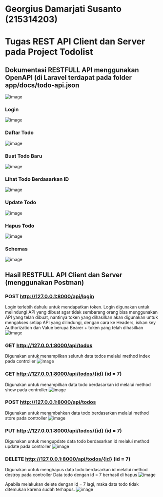 # Georgius Damarjati Susanto (215314203)
# Tugas REST API Client dan Server pada Project Todolist

## Dokumentasi RESTFULL API menggunakan OpenAPI (di Laravel terdapat pada folder app/docs/todo-api.json
![image](https://github.com/user-attachments/assets/e6681cd3-b5e1-4b05-b9e1-6b4e0897cead)

### Login
![image](https://github.com/user-attachments/assets/66d46a64-72ff-401c-ba77-041de28a6bbc)
### Daftar Todo
![image](https://github.com/user-attachments/assets/95bc4bba-ffbe-4dec-a7e1-092dacfab3c2)

### Buat Todo Baru
![image](https://github.com/user-attachments/assets/5e03c258-19f7-43b8-95d6-f78a5dfabe9a)

### Lihat Todo Berdasarkan ID
![image](https://github.com/user-attachments/assets/30eea9e5-b73c-454e-8847-861f13141947)

### Update Todo
![image](https://github.com/user-attachments/assets/c01eb3ea-1672-4eb1-8284-27e884af2478)

### Hapus Todo
![image](https://github.com/user-attachments/assets/8e5b4918-2103-4041-b1ef-bde3b28a70b0)
### Schemas
![image](https://github.com/user-attachments/assets/10b99af2-7343-4b3b-a5f2-34162594a9ba)


## Hasil RESTFULL API Client dan Server (menggunakan Postman)
### POST http://127.0.0.1:8000/api/login
Login terlebih dahulu untuk mendapatkan token. Login digunakan untuk melindungi API yang dibuat agar tidak sembarang orang bisa menggunakan API yang telah dibuat, nantinya token yang dihasilkan akan digunakan untuk mengakses setiap API yang dilindungi, dengan cara ke Headers, isikan key Authorization dan Value berupa Bearer + token yang telah dihasilkan
![image](https://github.com/user-attachments/assets/f3c56e42-ec53-41b7-9008-ef1469942242)


### GET http://127.0.0.1:8000/api/todos 
Digunakan untuk menampilkan seluruh data todos melalui method index pada controller
![image](https://github.com/user-attachments/assets/472899a6-80ac-4f76-9f77-dfc664d0275a)

### GET http://127.0.0.1:8000/api/todos/{id} (id = 7)
Digunakan untuk menampilkan data todo berdasarkan id melalui method show pada controller
![image](https://github.com/user-attachments/assets/3e71142f-c88d-4bef-a834-821800d55415)

### POST http://127.0.0.1:8000/api/todos
Digunakan untuk menambahkan data todo berdasarkan melalui method store pada controller
![image](https://github.com/user-attachments/assets/e92ab8d2-c57a-4b05-a684-5d99b7bf481d)

### PUT http://127.0.0.1:8000/api/todos/{id} (id = 7)
Digunakan untuk mengupdate data todo berdasarkan id melalui method update pada controller
![image](https://github.com/user-attachments/assets/387344ba-de20-4080-a956-9b4a245d2f89)

### DELETE http://127.0.0.1:8000/api/todos/{id} (id = 7)
Digunakan untuk menghapus data todo berdasarkan id melalui method destroy pada controller
Data todo dengan id = 7 berhasil di hapus
![image](https://github.com/user-attachments/assets/d6a3bf5d-ed38-4e37-bbd3-18466054475a)

Apabila melakukan delete dengan id = 7 lagi, maka data todo tidak ditemukan karena sudah terhapus.
![image](https://github.com/user-attachments/assets/6f5bf0c2-0248-49f4-9900-d2c51e04e687)

